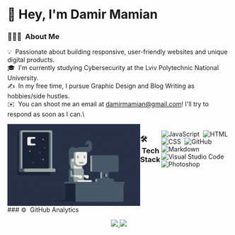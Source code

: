 # 👋 Hey, I'm Damir Mamian

### 👨🏻‍💻 &nbsp;About Me

💡 &nbsp;Passionate about building responsive, user-friendly websites and unique digital products.\
🎓 &nbsp;I'm currently studying  Cybersecurity at the Lviv Polytechnic National University.\
✍️ &nbsp;In my free time, I pursue Graphic Design and Blog Writing as hobbies/side hustles.\
✉️ &nbsp;You can shoot me an email at damirmamian@gmail.com! I'll try to respond as soon as I can.\

<div style="display:flex;">
  <img alt="Night Coding" src="https://raw.githubusercontent.com/AVS1508/AVS1508/master/assets/Night-Coding.gif" align="right"/>

### 🛠 &nbsp;Tech Stack

![JavaScript](https://img.shields.io/badge/-JavaScript-05122A?style=flat&logo=javascript)&nbsp;
![HTML](https://img.shields.io/badge/-HTML-05122A?style=flat&logo=HTML5)&nbsp;
![CSS](https://img.shields.io/badge/-CSS-05122A?style=flat&logo=CSS3&logoColor=1572B6)&nbsp;
![GitHub](https://img.shields.io/badge/-GitHub-05122A?style=flat&logo=github)&nbsp;
![Markdown](https://img.shields.io/badge/-Markdown-05122A?style=flat&logo=markdown)\
![Visual Studio Code](https://img.shields.io/badge/-Visual%20Studio%20Code-05122A?style=flat&logo=visual-studio-code&logoColor=007ACC)&nbsp;
![Photoshop](https://img.shields.io/badge/-Photoshop-05122A?style=flat&logo=adobe-photoshop)&nbsp;
</div>
<div>
  ### ⚙️ &nbsp;GitHub Analytics

<p align="center">
<a href="https://github.com/AVS1508">
  <img height="180em" src="https://github-readme-stats-eight-theta.vercel.app/api?username=damirmamian&show_icons=true&theme=algolia&include_all_commits=true&count_private=true"/>
  <img height="180em" src="https://github-readme-stats-eight-theta.vercel.app/api/top-langs/?username=damirmamian&layout=compact&langs_count=8&theme=algolia"/>
</a>
</p>
</div>

